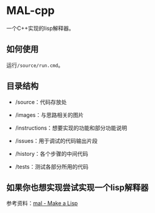 # MAL-cpp

一个C++实现的lisp解释器。

## 如何使用

运行`/source/run.cmd`。

## 目录结构

* /source：代码存放处

* /images：与思路相关的图片

* /instructions：想要实现的功能和部分功能说明

* /issues：用于调试的代码输出片段

* /history：各个步骤的中间代码

* /tests：测试各部分所用的代码

## 如果你也想实现尝试实现一个lisp解释器

参考资料：[mal - Make a Lisp](https://gitee.com/mirrors/mal)

